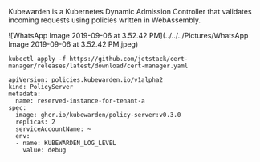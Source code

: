 Kubewarden is a Kubernetes Dynamic Admission Controller that validates incoming requests using policies written in WebAssembly. 

![WhatsApp Image 2019-09-06 at 3.52.42 PM](../../../Pictures/WhatsApp Image 2019-09-06 at 3.52.42 PM.jpeg)



`kubectl apply -f https://github.com/jetstack/cert-manager/releases/latest/download/cert-manager.yaml`







```
apiVersion: policies.kubewarden.io/v1alpha2
kind: PolicyServer
metadata:
  name: reserved-instance-for-tenant-a
spec:
  image: ghcr.io/kubewarden/policy-server:v0.3.0
  replicas: 2
  serviceAccountName: ~
  env:
  - name: KUBEWARDEN_LOG_LEVEL
    value: debug
```

